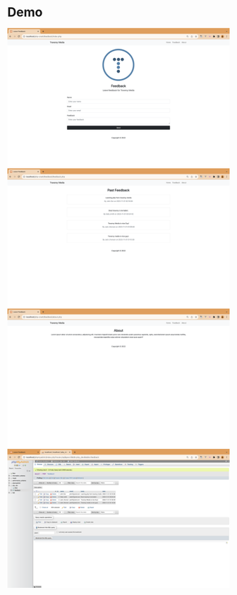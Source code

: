 # Demo

![image](./demoScreenshots/Screenshot%202023-11-01%20at%201.20.36%20AM.png)
![image](./demoScreenshots/Screenshot%202023-11-01%20at%201.20.41%20AM.png)
![image](./demoScreenshots/Screenshot%202023-11-01%20at%201.20.45%20AM.png)
![image](./demoScreenshots/Screenshot%202023-11-01%20at%201.21.13%20AM.png)
